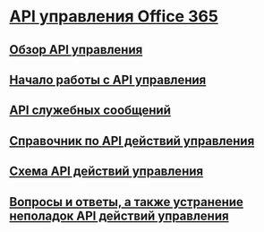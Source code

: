# [API управления Office 365](index.md)
## [Обзор API управления](office-365-management-apis-overview.md)
## [Начало работы с API управления](get-started-with-office-365-management-apis.md)
## [API служебных сообщений](office-365-service-communications-api-reference.md)
## [Справочник по API действий управления](office-365-management-activity-api-reference.md)
## [Схема API действий управления](office-365-management-activity-api-schema.md)
## [Вопросы и ответы, а также устранение неполадок API действий управления ](troubleshooting-the-office-365-management-activity-api.md)
